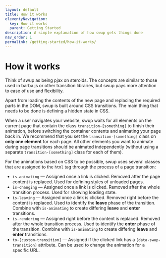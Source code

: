 ```yaml
---
layout: default
title: How it works
eleventyNavigation:
  key: How it works
  parent: Getting Started
description: A simple explanation of how swup gets things done
nav_order: 1
permalink: /getting-started/how-it-works/
---
```


# How it works

Think of swup as being pjax on steroids. The concepts are similar to those used in barba.js or other transition libraries, but swup pays more attention to ease of use and flexibility.

Apart from loading the contents of the new page and replacing the required parts in the DOM, swup is built around CSS transitions.
The main thing that needs to be done is defining a hidden state in CSS.

When a user navigates your website, swup waits for all elements on the current page that contain the class `transition-[something]` to finish their animation, before switching the container contents and animating your page back in. We recommend that you set the `transition-[something]` class on **only one element** for each page. All other elements you want to animate during page transitions should be animated independently (without using a separate `transition-[something]` class for each of them).

For the animations based on CSS to be possible, swup uses several classes that are assigned to the `html` tag through the process of a page transition:

- `is-animating` — Assigned once a link is clicked. Removed after the page content is replaced. Used for defining styles of unloaded pages.
- `is-changing` — Assigned once a link is clicked. Removed after the whole transition process. Used for showing loading state.
- `is-leaving` — Assigned once a link is clicked. Removed right before the content is replaced. Used to identify the **leave** phase of the transition. Combine with `is-animating` to create differing **leave** and **enter** transitions.
- `is-rendering` — Assigned right before the content is replaced. Removed after the whole transition process. Used to identify the **enter** phase of the transition. Combine with `is-animating` to create differing **leave** and **enter** transitions.
- `to-[custom-transition]` — Assigned if the clicked link has a `[data-swup-transition]` attribute. Can be used to change the animation for a specific URL.
